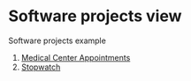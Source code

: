 # Software projects view

Software projects example

1. [Medical Center Appointments](https://github.com/sebgone/SoftwareProjects/tree/main/Medical%20Center%20Appointments)
2. [Stopwatch](https://github.com/sebgone/SoftwareProjects/tree/main/Stopwatch)
